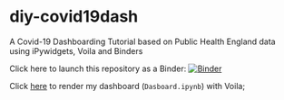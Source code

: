 # diy-covid19dash

A Covid-19 Dashboarding Tutorial based on Public Health England data using iPywidgets, Voila and Binders

Click here to launch this repository as a Binder: [![Binder](https://mybinder.org/badge_logo.svg)](https://mybinder.org/v2/gh/nickrobinson118/UK_COVID_DASHBOARD/main?labpath=Dashboard.ipnyb)

Click [here](https://mybinder.org/v2/gh/nickrobinson118/UK_COVID_DASHBOARD/main?urlpath=voila%2Frender%2FDashboard.ipnyb) to render my dashboard (`Dasboard.ipynb`) with Voila;

